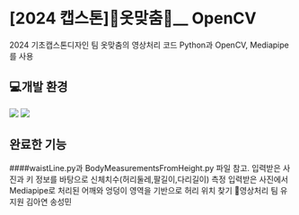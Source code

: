 # [2024 캡스톤]👕옷맞춤👖__ OpenCV
2024 기초캡스톤디자인 팀 옷맞춤의 영상처리 코드
Python과 OpenCV, Mediapipe를 사용

## 💻개발 환경 
<img src="https://img.shields.io/badge/Python-3766AB?style=for-the-badge&logo=Python&logoColor=white"/> <img src="https://img.shields.io/badge/opencv-5C3EE8?style=for-the-badge&logo=opencv&logoColor=white"/>

## 완료한 기능
####waistLine.py과 BodyMeasurementsFromHeight.py 파일 참고.
입력받은 사진과 키 정보를 바탕으로 신체치수(허리둘레,팔길이,다리길이) 측정
입력받은 사진에서 Mediapipe로 처리된 어깨와 엉덩이 영역을 기반으로 허리 위치 찾기
👫영상처리 팀
유지원
김아연
송성민
